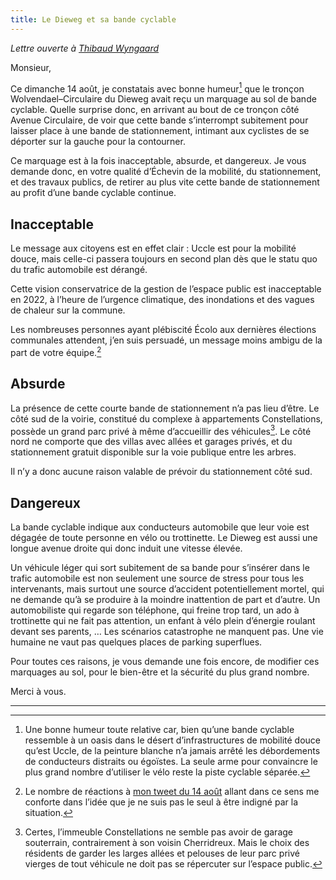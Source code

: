 ```yaml
---
title: Le Dieweg et sa bande cyclable
---
```


*Lettre ouverte à [Thibaud Wyngaard](https://thibaudwyngaard.be/)*

Monsieur,

Ce dimanche 14 août, je constatais avec bonne humeur[^1] que le tronçon Wolvendael–Circulaire du Dieweg avait reçu un marquage au sol de bande cyclable. Quelle surprise donc, en arrivant au bout de ce tronçon côté Avenue Circulaire, de voir que cette bande s’interrompt subitement pour laisser place à une bande de stationnement, intimant aux cyclistes de se déporter sur la gauche pour la contourner. 

Ce marquage est à la fois inacceptable, absurde, et dangereux. Je vous demande donc, en votre qualité d’Échevin de la mobilité, du stationnement, et des travaux publics, de retirer au plus vite cette bande de stationnement au profit d’une bande cyclable continue. 

## Inacceptable

Le message aux citoyens est en effet clair : Uccle est pour la mobilité douce, mais celle-ci passera toujours en second plan dès que le statu quo du trafic automobile est dérangé.

Cette vision conservatrice de la gestion de l’espace public est inacceptable en 2022, à l’heure de l’urgence climatique, des inondations et des vagues de chaleur sur la commune. 

Les nombreuses personnes ayant plébiscité Écolo aux dernières élections communales attendent, j’en suis persuadé, un message moins ambigu de la part de votre équipe.[^2]

## Absurde

La présence de cette courte bande de stationnement n’a pas lieu d’être. Le côté sud de la voirie, constitué du complexe à appartements Constellations, possède un grand parc privé à même d’accueillir des véhicules[^3]. Le côté nord ne comporte que des villas avec allées et garages privés, et du stationnement gratuit disponible sur la voie publique entre les arbres. 

Il n’y a donc aucune raison valable de prévoir du stationnement côté sud.

## Dangereux

La bande cyclable indique aux conducteurs automobile que leur voie est dégagée de toute personne en vélo ou trottinette. Le Dieweg est aussi une longue avenue droite qui donc induit une vitesse élevée. 

Un véhicule léger qui sort subitement de sa bande pour s’insérer dans le trafic automobile est non seulement une source de stress pour tous les intervenants, mais surtout une source d’accident potentiellement mortel, qui ne demande qu’à se produire à la moindre inattention de part et d’autre. Un automobiliste qui regarde son téléphone, qui freine trop tard, un ado à trottinette qui ne fait pas attention, un enfant à vélo plein d’énergie roulant devant ses parents, … Les scénarios catastrophe ne manquent pas. Une vie humaine ne vaut pas quelques places de parking superflues. 

Pour toutes ces raisons, je vous demande une fois encore, de modifier ces marquages au sol, pour le bien-être et la sécurité du plus grand nombre. 

Merci à vous.

--- 

[^1]: Une bonne humeur toute relative car, bien qu’une bande cyclable ressemble à un oasis dans le désert d’infrastructures de mobilité douce qu’est Uccle, de la peinture blanche n’a jamais arrêté les débordements de conducteurs distraits ou égoïstes. La seule arme pour convaincre le plus grand nombre d’utiliser le vélo reste la piste cyclable séparée. 

[^2]: Le nombre de réactions à [mon tweet du 14 août](https://twitter.com/otagi/status/1558915149142040576) allant dans ce sens me conforte dans l’idée que je ne suis pas le seul à être indigné par la situation. 

[^3]: Certes, l’immeuble Constellations ne semble pas avoir de garage souterrain, contrairement à son voisin Cherridreux. Mais le choix des résidents de garder les larges allées et pelouses de leur parc privé vierges de tout véhicule ne doit pas se répercuter sur l’espace public. 